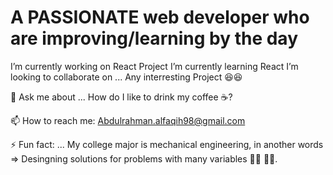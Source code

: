 # A PASSIONATE web developer who are improving/learning by the day 



I’m currently working on React Project
I’m currently learning React
I’m looking to collaborate on ... Any interresting Project :laughing::satisfied:

💬 Ask me about ... How do I like to drink my coffee :coffee:?

📫 How to reach me: Abdulrahman.alfaqih98@gmail.com

⚡ Fun fact: ... My college major is mechanical engineering, in another words => Desingning solutions for problems with many variables :mechanic: :technologist:. 
